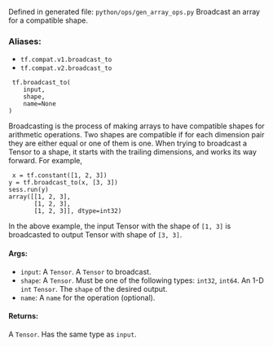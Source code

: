 Defined in generated file: `python/ops/gen_array_ops.py`
Broadcast an array for a compatible shape.
### Aliases:
- `tf.compat.v1.broadcast_to`
- `tf.compat.v2.broadcast_to`

```
 tf.broadcast_to(
    input,
    shape,
    name=None
)
```
Broadcasting is the process of making arrays to have compatible shapes for arithmetic operations. Two shapes are compatible if for each dimension pair they are either equal or one of them is one. When trying to broadcast a Tensor to a shape, it starts with the trailing dimensions, and works its way forward.
For example,

```
 x = tf.constant([1, 2, 3])
y = tf.broadcast_to(x, [3, 3])
sess.run(y)
array([[1, 2, 3],
       [1, 2, 3],
       [1, 2, 3]], dtype=int32)
```
In the above example, the input Tensor with the shape of `[1, 3]` is broadcasted to output Tensor with shape of `[3, 3]`.
#### Args:
- `input`: A `Tensor`. A `Tensor` to broadcast.
- `shape`: A `Tensor`. Must be one of the following types: `int32`, `int64`. An 1-D `int` `Tensor`. The `shape` of the desired output.
- `name`: A `name` for the operation (optional).
#### Returns:
A `Tensor`. Has the same type as `input`.
